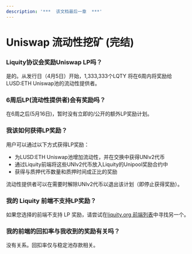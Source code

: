 ```yaml
---
description: '***  该文档最后一章  ***'
---
```


# Uniswap 流动性挖矿 (完结)

### **Liquity协议会奖励Uniswap LP吗？**

是的。从发行日（4月5日）开始，1,333,333个LQTY 将在6周内将奖励给LUSD:ETH Uniswap池的流动性提供者。

### &#x20;**6周后LP(流动性提供者)会有奖励吗？**

在6周之后(5月16日)，暂时没有立即的/公开的额外LP奖励计划。

### &#x20;**我该如何获得LP奖励？**

用户可以通过以下方式获得LP奖励：

* 为LUSD:ETH Uniswap池增加流动性，并在交换中获得UNIv2代币
* 通过Liquity前端将这些UNIv2代币放入Liquity的Unipool奖励合约中&#x20;
* 获得与质押代币数量和质押时间成正比的奖励

流动性提供者可以在需要时解除UNIv2代币以退出该计划（即停止获得奖励）。

### &#x20;**我的 Liquity 前端不支持LP奖励？**

如果您选择的前端不支持 LP 奖励，请尝试在[liquity.org 前端列表](https://www.liquity.org/frontend)中寻找另一个。

### &#x20;**我的前端的回扣率与我收到的奖励有关吗？**

没有关系。回扣率仅与稳定池存款相关。
